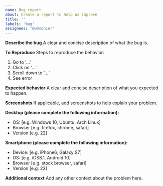 ```yaml
---
name: Bug report
about: Create a report to help us improve
title: ''
labels: 'bug'
assignees: '@umoqnier'
---
```


**Describe the bug**
A clear and concise description of what the bug is.

**To Reproduce**
Steps to reproduce the behavior:
1. Go to '...'
2. Click on '....'
3. Scroll down to '....'
4. See error

**Expected behavior**
A clear and concise description of what you expected to happen.

**Screenshots**
If applicable, add screenshots to help explain your problem.

**Desktop (please complete the following information):**
 - OS: [e.g. Windows 10, Ubuntu, Arch Linux]
 - Browser [e.g. firefox, chrome, safari]
 - Version [e.g. 22]

**Smartphone (please complete the following information):**
 - Device: [e.g. iPhone6, Galaxy S7]
 - OS: [e.g. iOS8.1, Android 10]
 - Browser [e.g. stock browser, safari]
 - Version [e.g. 22]

**Additional context**
Add any other context about the problem here.

